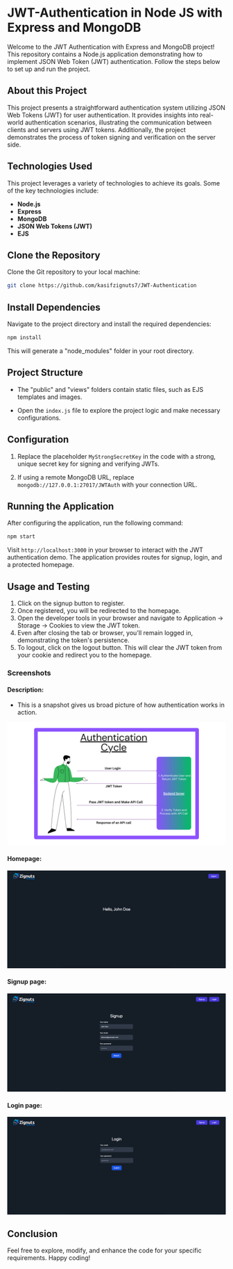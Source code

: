 # JWT-Authentication in Node JS with Express and MongoDB

Welcome to the JWT Authentication with Express and MongoDB project! This repository contains a Node.js application demonstrating how to implement JSON Web Token (JWT) authentication. Follow the steps below to set up and run the project.

## About this Project

This project presents a straightforward authentication system utilizing JSON Web Tokens (JWT) for user authentication. It provides insights into real-world authentication scenarios, illustrating the communication between clients and servers using JWT tokens. Additionally, the project demonstrates the process of token signing and verification on the server side.

## Technologies Used

This project leverages a variety of technologies to achieve its goals. Some of the key technologies include:

- **Node.js**
- **Express**
- **MongoDB**
- **JSON Web Tokens (JWT)**
- **EJS**

## Clone the Repository

Clone the Git repository to your local machine:

```bash
git clone https://github.com/kasifzignuts7/JWT-Authentication
```

## Install Dependencies

Navigate to the project directory and install the required dependencies:

```bash
npm install
```

This will generate a "node_modules" folder in your root directory.

## Project Structure

- The "public" and "views" folders contain static files, such as EJS templates and images.

- Open the `index.js` file to explore the project logic and make necessary configurations.

## Configuration

1. Replace the placeholder `MyStrongSecretKey` in the code with a strong, unique secret key for signing and verifying JWTs.

2. If using a remote MongoDB URL, replace `mongodb://127.0.0.1:27017/JWTAuth` with your connection URL.

## Running the Application

After configuring the application, run the following command:

```bash
npm start
```

Visit `http://localhost:3000` in your browser to interact with the JWT authentication demo. The application provides routes for signup, login, and a protected homepage.

## Usage and Testing

1. Click on the signup button to register.
2. Once registered, you will be redirected to the homepage.
3. Open the developer tools in your browser and navigate to Application -> Storage -> Cookies to view the JWT token.
4. Even after closing the tab or browser, you'll remain logged in, demonstrating the token's persistence.
5. To logout, click on the logout button. This will clear the JWT token from your cookie and redirect you to the homepage.

### Screenshots

#### Description:

- This is a snapshot gives us broad picture of how authentication works in action.

![Local Image](<./screenshots/Authentication%20Cycle%20(2).png>)

#### Homepage:

![Local Image](./screenshots/Homepage.png)

#### Signup page:

![Local Image](<./screenshots/Signup Page.png>)

#### Login page:

![Local Image](<./screenshots/Login Page.png>)

## Conclusion

Feel free to explore, modify, and enhance the code for your specific requirements. Happy coding!
